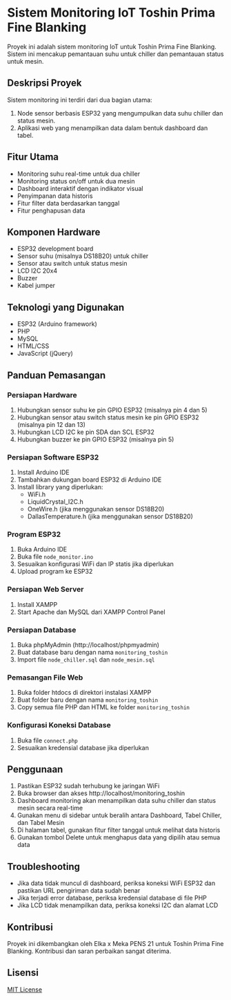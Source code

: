 # Sistem Monitoring IoT Toshin Prima Fine Blanking

Proyek ini adalah sistem monitoring IoT untuk Toshin Prima Fine Blanking. Sistem ini mencakup pemantauan suhu untuk chiller dan pemantauan status untuk mesin.

## Deskripsi Proyek

Sistem monitoring ini terdiri dari dua bagian utama:
1. Node sensor berbasis ESP32 yang mengumpulkan data suhu chiller dan status mesin.
2. Aplikasi web yang menampilkan data dalam bentuk dashboard dan tabel.

## Fitur Utama

- Monitoring suhu real-time untuk dua chiller
- Monitoring status on/off untuk dua mesin
- Dashboard interaktif dengan indikator visual
- Penyimpanan data historis
- Fitur filter data berdasarkan tanggal
- Fitur penghapusan data

## Komponen Hardware

- ESP32 development board
- Sensor suhu (misalnya DS18B20) untuk chiller
- Sensor atau switch untuk status mesin
- LCD I2C 20x4
- Buzzer
- Kabel jumper

## Teknologi yang Digunakan

- ESP32 (Arduino framework)
- PHP
- MySQL
- HTML/CSS
- JavaScript (jQuery)

## Panduan Pemasangan

### Persiapan Hardware

1. Hubungkan sensor suhu ke pin GPIO ESP32 (misalnya pin 4 dan 5)
2. Hubungkan sensor atau switch status mesin ke pin GPIO ESP32 (misalnya pin 12 dan 13)
3. Hubungkan LCD I2C ke pin SDA dan SCL ESP32
4. Hubungkan buzzer ke pin GPIO ESP32 (misalnya pin 5)

### Persiapan Software ESP32

1. Install Arduino IDE
2. Tambahkan dukungan board ESP32 di Arduino IDE
3. Install library yang diperlukan:
   - WiFi.h
   - LiquidCrystal_I2C.h
   - OneWire.h (jika menggunakan sensor DS18B20)
   - DallasTemperature.h (jika menggunakan sensor DS18B20)

### Program ESP32

1. Buka Arduino IDE
2. Buka file `node_monitor.ino`
3. Sesuaikan konfigurasi WiFi dan IP statis jika diperlukan
4. Upload program ke ESP32

### Persiapan Web Server

1. Install XAMPP
2. Start Apache dan MySQL dari XAMPP Control Panel

### Persiapan Database

1. Buka phpMyAdmin (http://localhost/phpmyadmin)
2. Buat database baru dengan nama `monitoring_toshin`
3. Import file `node_chiller.sql` dan `node_mesin.sql`

### Pemasangan File Web

1. Buka folder htdocs di direktori instalasi XAMPP
2. Buat folder baru dengan nama `monitoring_toshin`
3. Copy semua file PHP dan HTML ke folder `monitoring_toshin`

### Konfigurasi Koneksi Database

1. Buka file `connect.php`
2. Sesuaikan kredensial database jika diperlukan

## Penggunaan

1. Pastikan ESP32 sudah terhubung ke jaringan WiFi
2. Buka browser dan akses http://localhost/monitoring_toshin
3. Dashboard monitoring akan menampilkan data suhu chiller dan status mesin secara real-time
4. Gunakan menu di sidebar untuk beralih antara Dashboard, Tabel Chiller, dan Tabel Mesin
5. Di halaman tabel, gunakan fitur filter tanggal untuk melihat data historis
6. Gunakan tombol Delete untuk menghapus data yang dipilih atau semua data

## Troubleshooting

- Jika data tidak muncul di dashboard, periksa koneksi WiFi ESP32 dan pastikan URL pengiriman data sudah benar
- Jika terjadi error database, periksa kredensial database di file PHP
- Jika LCD tidak menampilkan data, periksa koneksi I2C dan alamat LCD

## Kontribusi

Proyek ini dikembangkan oleh Elka x Meka PENS 21 untuk Toshin Prima Fine Blanking. Kontribusi dan saran perbaikan sangat diterima.

## Lisensi

[MIT License](https://opensource.org/licenses/MIT)
